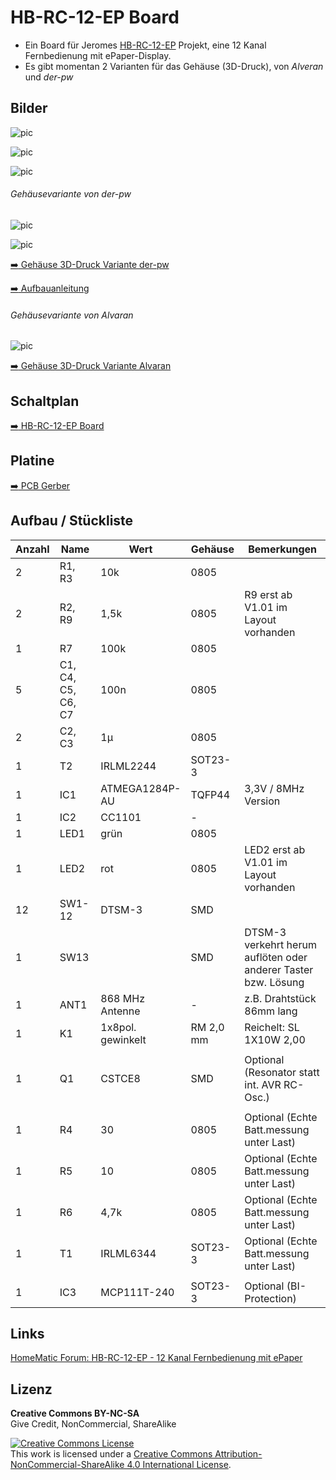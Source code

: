 
# HB-RC-12-EP Board

- Ein Board für Jeromes [HB-RC-12-EP](https://homematic-forum.de/forum/viewtopic.php?f=76&t=50160) Projekt, eine 12 Kanal Fernbedienung mit ePaper-Display.
- Es gibt momentan 2 Varianten für das Gehäuse (3D-Druck), von *Alveran* und *der-pw*


## Bilder

[comment]: ![pic](Images/HB-RC-12-EP_1.jpg)

![pic](Images/HB-RC-12-EP_Dimensions.png)

![pic](Images/HB-RC-12-EP_Top_V10.png)

![pic](Images/HB-RC-12-EP_Bottom_V10.png)

###### Gehäusevariante von der-pw

![pic](Images/HB-RC-12-EP_derpw1.jpg)

![pic](Images/HB-RC-12-EP_derpw2.jpg)

[:arrow_right: Gehäuse 3D-Druck Variante der-pw](https://www.thingiverse.com/thing:4145186)

[:arrow_right: Aufbauanleitung](https://www.thingiverse.com/download:7679656)

###### Gehäusevariante von Alvaran

![pic](Images/HB-RC-12-EP_Alveran.jpg)

[:arrow_right: Gehäuse 3D-Druck Variante Alvaran](https://github.com/Alveran81/HB-RC-12-EP/tree/master/STL)


## Schaltplan

[:arrow_right: HB-RC-12-EP Board](https://github.com/TomMajor/SmartHome/tree/master/PCB/HB-RC-12-EP/Files/HB-RC-12-EP.pdf)


## Platine

[:arrow_right: PCB Gerber](Gerber)


## Aufbau / Stückliste

| Anzahl    | Name      | Wert              | Gehäuse       | Bemerkungen |
|---|---|---|---|---|
| 2 | R1, R3            | 10k               | 0805          | |
| 2 | R2, R9            | 1,5k              | 0805          | R9 erst ab V1.01 im Layout vorhanden |
| 1 | R7                | 100k              | 0805          | |
| 5 | C1, C4, C5, C6, C7| 100n              | 0805          | |
| 2 | C2, C3            | 1µ                | 0805          | |
| 1 | T2                | IRLML2244         | SOT23-3       | |
| 1 | IC1	            | ATMEGA1284P-AU    | TQFP44        | 3,3V / 8MHz Version |
| 1 | IC2	            | CC1101	        | -             | |
| 1 | LED1	            | grün	            | 0805          | |
| 1 | LED2	            | rot	            | 0805          | LED2 erst ab V1.01 im Layout vorhanden |
| 12| SW1-12            | DTSM-3            | SMD           | |
| 1 | SW13              |                   | SMD           | DTSM-3 verkehrt herum auflöten oder anderer Taster bzw. Lösung |
| 1 | ANT1	            | 868 MHz Antenne   | -             | z.B. Drahtstück 86mm lang |
| 1 | K1                | 1x8pol. gewinkelt | RM 2,0 mm     | Reichelt: SL 1X10W 2,00 |
|   |                   |                   |               | |
| 1 | Q1	            | CSTCE8	        |SMD            | Optional (Resonator statt int. AVR RC-Osc.) |
|   |                   |                   |               | |
| 1 | R4	            | 30	            | 0805          | Optional (Echte Batt.messung unter Last) |
| 1 | R5	            | 10	            | 0805          | Optional (Echte Batt.messung unter Last) |
| 1 | R6	            | 4,7k	            | 0805          | Optional (Echte Batt.messung unter Last) |
| 1 | T1	            | IRLML6344         | SOT23-3       | Optional (Echte Batt.messung unter Last) |
|   |                   |                   |               | |
| 1 | IC3	            | MCP111T-240	    | SOT23-3       | Optional (BI-Protection) |


## Links

[HomeMatic Forum: HB-RC-12-EP - 12 Kanal Fernbedienung mit ePaper](https://homematic-forum.de/forum/viewtopic.php?f=76&t=50160)


## Lizenz

**Creative Commons BY-NC-SA**<br>
Give Credit, NonCommercial, ShareAlike

<a rel="license" href="http://creativecommons.org/licenses/by-nc-sa/4.0/"><img alt="Creative Commons License" style="border-width:0" src="https://i.creativecommons.org/l/by-nc-sa/4.0/88x31.png" /></a><br />This work is licensed under a <a rel="license" href="http://creativecommons.org/licenses/by-nc-sa/4.0/">Creative Commons Attribution-NonCommercial-ShareAlike 4.0 International License</a>.
